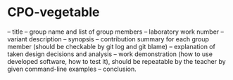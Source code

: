 # CPO-vegetable

– title
– group name and list of group members
– laboratory work number
– variant description
– synopsis
– contribution summary for each group member (should be checkable by git log and git blame)
– explanation of taken design decisions and analysis
– work demonstration (how to use developed software, how to test it), should be repeatable by the teacher by given command-line examples
– conclusion.
